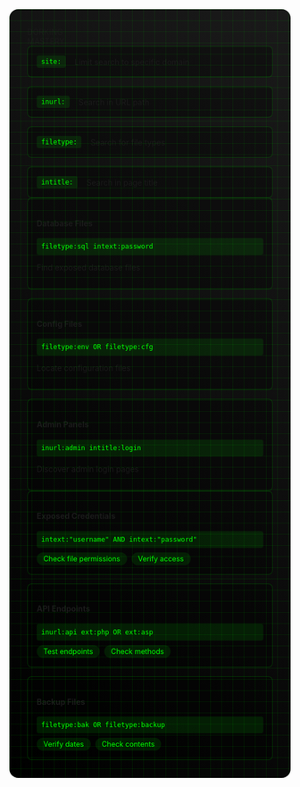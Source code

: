 <div class="guide-container">
  <div class="cyber-grid"></div>
  <div class="guide-header">
    <div class="neon-text">DORKING<br><tab>MASTERY</div>
    <div class="cyber-line"></div>
  </div>
  <div class="guide-content">
    <AccordionItem type="cyber" title="Dorking Basics" icon="🔍" status="ACTIVE">
      <div class="dork-operators">
        <div class="operator">
          <code>site:</code>
          <span>Limit search to specific domain</span>
        </div>
        <div class="operator">
          <code>inurl:</code>
          <span>Search in URL path</span>
        </div>
        <div class="operator">
          <code>filetype:</code>
          <span>Search for file types</span>
        </div>
        <div class="operator">
          <code>intitle:</code>
          <span>Search in page title</span>
        </div>
      </div>
    </AccordionItem>
    <AccordionItem type="neon" title="Advanced Techniques" icon="⚡" status="PRO">
      <div class="techniques-grid">
        <div class="technique">
          <h4>Database Files</h4>
          <code>filetype:sql intext:password</code>
          <p>Find exposed database files</p>
        </div>
        <div class="technique">
          <h4>Config Files</h4>
          <code>filetype:env OR filetype:cfg</code>
          <p>Locate configuration files</p>
        </div>
        <div class="technique">
          <h4>Admin Panels</h4>
          <code>inurl:admin intitle:login</code>
          <p>Discover admin login pages</p>
        </div>
      </div>
    </AccordionItem>
    <AccordionItem type="hologram" title="Search Patterns" icon="📋" status="GUIDE">
      <div class="patterns-list">
        <div class="pattern">
          <div class="pattern-header">
            <h4>Exposed Credentials</h4>
            <code>intext:"username" AND intext:"password"</code>
          </div>
          <div class="pattern-notes">
            <span class="note">Check file permissions</span>
            <span class="note">Verify access</span>
          </div>
        </div>
        <div class="pattern">
          <div class="pattern-header">
            <h4>API Endpoints</h4>
            <code>inurl:api ext:php OR ext:asp</code>
          </div>
          <div class="pattern-notes">
            <span class="note">Test endpoints</span>
            <span class="note">Check methods</span>
          </div>
        </div>
        <div class="pattern">
          <div class="pattern-header">
            <h4>Backup Files</h4>
            <code>filetype:bak OR filetype:backup</code>
          </div>
          <div class="pattern-notes">
            <span class="note">Verify dates</span>
            <span class="note">Check contents</span>
          </div>
        </div>
      </div>
    </AccordionItem>
  </div>
</div>

<style>
/* Base styles from token-dumping.md */
.guide-container {
  position: relative;
  padding: 2rem;
  background: linear-gradient(45deg, #000, #1a1a1a);
  border-radius: 1rem;
  margin: 2rem 0;
  overflow: hidden;
}

.cyber-grid {
  position: absolute;
  top: 0;
  left: 0;
  right: 0;
  bottom: 0;
  background: 
    linear-gradient(90deg, rgba(0, 255, 0, 0.1) 1px, transparent 1px),
    linear-gradient(rgba(0, 255, 0, 0.1) 1px, transparent 1px);
  background-size: 20px 20px;
  animation: gridScroll 20s linear infinite;
}

/* Additional styles specific to dorking */
.dork-operators {
  display: grid;
  gap: 1rem;
}

.operator {
  display: flex;
  align-items: center;
  gap: 1rem;
  padding: 1rem;
  background: rgba(0, 0, 0, 0.3);
  border-radius: 0.5rem;
  border: 1px solid rgba(0, 255, 0, 0.2);
}

.operator code {
  color: #00ff00;
  font-family: monospace;
  padding: 0.25rem 0.5rem;
  background: rgba(0, 255, 0, 0.1);
  border-radius: 0.25rem;
}

.techniques-grid {
  display: grid;
  gap: 1rem;
}

.technique {
  padding: 1rem;
  background: rgba(0, 0, 0, 0.3);
  border-radius: 0.5rem;
  border: 1px solid rgba(0, 255, 0, 0.2);
}

.technique code {
  display: block;
  margin: 0.5rem 0;
  padding: 0.5rem;
  background: rgba(0, 255, 0, 0.1);
  border-radius: 0.25rem;
  color: #00ff00;
  font-family: monospace;
}

.patterns-list {
  display: grid;
  gap: 1rem;
}

.pattern {
  padding: 1rem;
  background: rgba(0, 0, 0, 0.3);
  border-radius: 0.5rem;
  border: 1px solid rgba(0, 255, 0, 0.2);
}

.pattern-header code {
  display: block;
  margin: 0.5rem 0;
  padding: 0.5rem;
  background: rgba(0, 255, 0, 0.1);
  border-radius: 0.25rem;
  color: #00ff00;
  font-family: monospace;
}

.pattern-notes {
  display: flex;
  gap: 0.5rem;
  margin-top: 0.5rem;
}

.note {
  padding: 0.25rem 0.75rem;
  background: rgba(0, 255, 0, 0.1);
  border-radius: 1rem;
  font-size: 0.8rem;
  color: #00ff00;
}

@keyframes gridScroll {
  0% { transform: translate(0, 0); }
  100% { transform: translate(20px, 20px); }
}
</style>